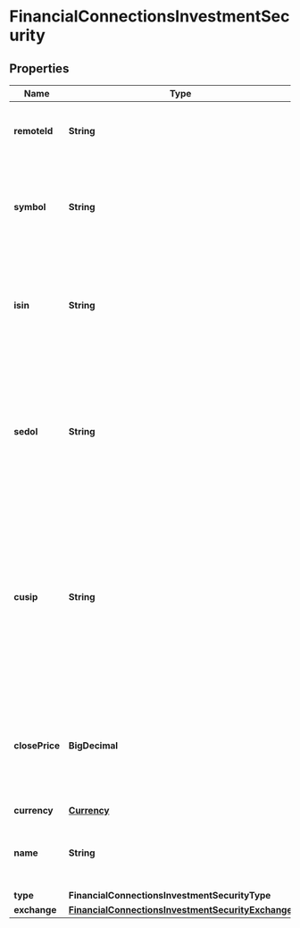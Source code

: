 

# FinancialConnectionsInvestmentSecurity


## Properties

| Name | Type | Description | Notes |
|------------ | ------------- | ------------- | -------------|
|**remoteId** | **String** | Remote Id of the security, ie Plaid or Snaptrade security id |  |
|**symbol** | **String** | The trading symbol for publicly traded securities, or a short identifier if available. |  |
|**isin** | **String** | The International Securities Identification Number (ISIN) uniquely identifies the security. |  [optional] |
|**sedol** | **String** | The Stock Exchange Daily Official List (SEDOL) code uniquely identifies the security, primarily used in the United Kingdom and Ireland. |  [optional] |
|**cusip** | **String** | The Committee on Uniform Securities Identification Procedures (CUSIP) number uniquely identifies the security, primarily used in the United States and Canada. |  [optional] |
|**closePrice** | **BigDecimal** | The closing price of the security, in cents, at the end of the most recent trading day. The format of this value is a double. |  [optional] |
|**currency** | [**Currency**](Currency.md) |  |  |
|**name** | **String** | A descriptive name for the security, suitable for display. |  [optional] |
|**type** | **FinancialConnectionsInvestmentSecurityType** |  |  [optional] |
|**exchange** | [**FinancialConnectionsInvestmentSecurityExchange**](FinancialConnectionsInvestmentSecurityExchange.md) |  |  [optional] |



